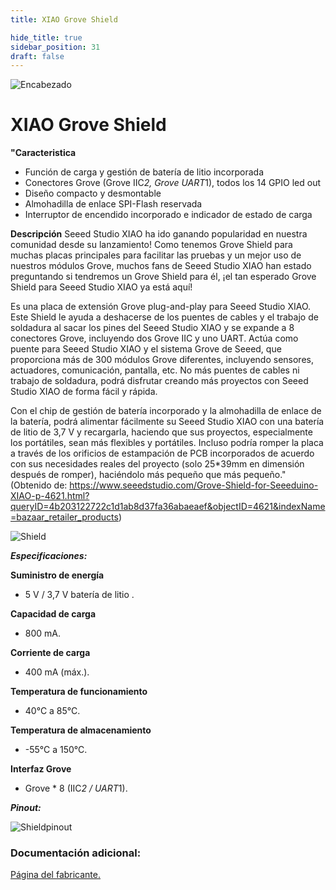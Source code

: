 ```yaml
---
title: XIAO Grove Shield

hide_title: true
sidebar_position: 31
draft: false
---
```

![Encabezado](https://firebasestorage.googleapis.com/v0/b/modulo-b3e1a.appspot.com/o/General%2Fimagenes%2Flogo%20sena%202.png?alt=media&token=f8400ade-f50e-4175-8ff1-d69a8bc9a180&_gl=1*1b8f15f*_ga*MTE3MTQwMjUxOS4xNjk2MjYzMDI3*_ga_CW55HF8NVT*MTY5NjI3NDM1NS4yLjEuMTY5NjI3NTE4My4zMS4wLjA.)

# **XIAO Grove Shield**

**"Caracteristica**

* Función de carga y gestión de batería de litio incorporada
* Conectores Grove (Grove IIC*2, Grove UART*1), todos los 14 GPIO led out
* Diseño compacto y desmontable
* Almohadilla de enlace SPI-Flash reservada
* Interruptor de encendido incorporado e indicador de estado de carga

**Descripción**
Seeed Studio XIAO ha ido ganando popularidad en nuestra comunidad desde su lanzamiento! Como tenemos Grove Shield para muchas placas principales para facilitar las pruebas y un mejor uso de nuestros módulos Grove, muchos fans de Seeed Studio XIAO han estado preguntando si tendremos un Grove Shield para él, ¡el tan esperado Grove Shield para Seeed Studio XIAO ya está aquí!

Es una placa de extensión Grove plug-and-play para Seeed Studio XIAO. Este Shield le ayuda a deshacerse de los puentes de cables y el trabajo de soldadura al sacar los pines del Seeed Studio XIAO y se expande a 8 conectores Grove, incluyendo dos Grove IIC y uno UART. Actúa como puente para Seeed Studio XIAO y el sistema Grove de Seeed, que proporciona más de 300 módulos Grove diferentes, incluyendo sensores, actuadores, comunicación, pantalla, etc. No más puentes de cables ni trabajo de soldadura, podrá disfrutar creando más proyectos con Seeed Studio XIAO de forma fácil y rápida.

Con el chip de gestión de batería incorporado y la almohadilla de enlace de la batería, podrá alimentar fácilmente su Seeed Studio XIAO con una batería de litio de 3,7 V y recargarla, haciendo que sus proyectos, especialmente los portátiles, sean más flexibles y portátiles. Incluso podría romper la placa a través de los orificios de estampación de PCB incorporados de acuerdo con sus necesidades reales del proyecto (solo 25*39mm en dimensión después de romper), haciéndolo más pequeño que más pequeño."
(Obtenido de: https://www.seeedstudio.com/Grove-Shield-for-Seeeduino-XIAO-p-4621.html?queryID=4b203122722c1d1ab8d37fa36abaeaef&objectID=4621&indexName=bazaar_retailer_products)

![Shield](https://firebasestorage.googleapis.com/v0/b/modulo-b3e1a.appspot.com/o/General%2Fimagenes%2FRepositorio%2Fxiao_shield.webp?alt=media&token=9fb0904a-8a50-4748-9b85-8748c53e011b)

***Especificaciones:***

**Suministro de energía**
- 5 V / 3,7 V batería de litio .

**Capacidad de carga**
- 800 mA.

**Corriente de carga**
- 400 mA (máx.).

**Temperatura de funcionamiento**
- 40°C a 85°C.

**Temperatura de almacenamiento**
- -55°C a 150°C.

**Interfaz Grove**
- Grove * 8 (IIC*2 / UART*1).

***Pinout:***

![Shieldpinout](https://firebasestorage.googleapis.com/v0/b/modulo-b3e1a.appspot.com/o/General%2Fimagenes%2FRepositorio%2Fxiaoshieldpinout.png?alt=media&token=b9912a3d-eadb-4fa4-96de-d4ed6a920031)

### Documentación adicional:

[Página del fabricante.](https://www.seeedstudio.com/Grove-Shield-for-Seeeduino-XIAO-p-4621.html?queryID=4b203122722c1d1ab8d37fa36abaeaef&objectID=4621&indexName=bazaar_retailer_products)
